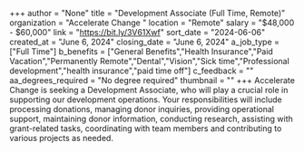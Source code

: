 +++
author = "None"
title = "Development Associate (Full Time, Remote)"
organization = "Accelerate Change "
location = "Remote"
salary = "$48,000 - $60,000"
link = "https://bit.ly/3V61Xwf"
sort_date = "2024-06-06"
created_at = "June 6, 2024"
closing_date = "June 6, 2024"
a_job_type = ["Full Time"]
b_benefits = ["General Benefits","Health Insurance","Paid Vacation","Permanently Remote","Dental","Vision","Sick time","Professional development","health insurance","paid time off"]
c_feedback = ""
aa_degrees_required = "No degree required"
thumbnail = ""
+++
Accelerate Change is seeking a Development Associate, who will play a crucial role in supporting our development operations. Your responsibilities will include processing donations, managing donor inquiries, providing operational support, maintaining donor information, conducting research, assisting with grant-related tasks, coordinating with team members and contributing to various projects as needed.